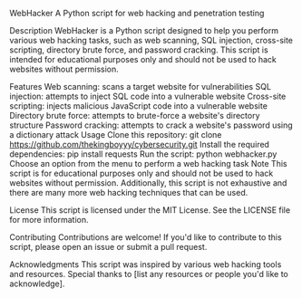WebHacker
A Python script for web hacking and penetration testing

Description
WebHacker is a Python script designed to help you perform various web hacking tasks, such as web scanning, SQL injection, cross-site scripting, directory brute force, and password cracking. This script is intended for educational purposes only and should not be used to hack websites without permission.

Features
Web scanning: scans a target website for vulnerabilities
SQL injection: attempts to inject SQL code into a vulnerable website
Cross-site scripting: injects malicious JavaScript code into a vulnerable website
Directory brute force: attempts to brute-force a website's directory structure
Password cracking: attempts to crack a website's password using a dictionary attack
Usage
Clone this repository: git clone https://github.com/thekingboyyy/cybersecurity.git
Install the required dependencies: pip install requests
Run the script: python webhacker.py
Choose an option from the menu to perform a web hacking task
Note
This script is for educational purposes only and should not be used to hack websites without permission. Additionally, this script is not exhaustive and there are many more web hacking techniques that can be used.

License
This script is licensed under the MIT License. See the LICENSE file for more information.

Contributing
Contributions are welcome! If you'd like to contribute to this script, please open an issue or submit a pull request.

Acknowledgments
This script was inspired by various web hacking tools and resources. Special thanks to [list any resources or people you'd like to acknowledge].
